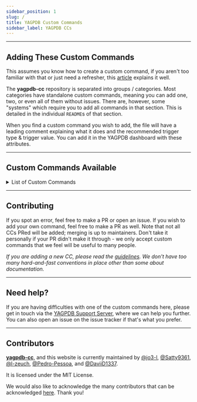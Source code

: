 ```yaml
---
sidebar_position: 1
slug: /
title: YAGPDB Custom Commands
sidebar_label: YAGPDB CCs
---
```


---

## Adding These Custom Commands

This assumes you know how to create a custom command, if you aren't too familiar with that or just need a refresher, this [article](https://learn.yagpdb.xyz/the-custom-command-interface) explains it well.

The **yagpdb-cc** repository is separated into groups / categories. Most categories have standalone custom commands, meaning you can add one, two, or even all of them without issues. There are, however, some "systems" which require you to add all commands in that section. This is detailed in the individual `README`s of that section.

When you find a custom command you wish to add, the file will have a leading comment explaining what it does and the recommended trigger type & trigger value. You can add it in the YAGPDB dashboard with these attributes.

---

## Custom Commands Available

<details>
<summary>List of Custom Commands</summary>

- AFK system  
    - Set AFK with optional duration and message  
    - When pinged, shows AFK message and duration if avaliable

- Fun commands
    - Deathmatch / battle others
    - Starboard
    - Random animals
    - And more!

- Giveaway system
    - Create giveaways with time, prize, max number of partcipants, and amount of winners
    - End giveaways
    - Cancel giveaways
    - List giveaways
    - Execute within CCs with execCC

- Info commands
    - Server info
    - Channel info
    - User info
    - Avatar CC

- Leveling system
    - Create/view/edit role rewards which are given on levelup
    - View leaderboard
    - Give variable amount of XP with variable cooldowns on messages
    - View user profiles
    - And others!

- Useful snippets for your own custom commands
    - Selection sort (sort an array ASC-DESC)
    - Convert string to time
    - Find closest number from provided number in cslice

- Suggestion system
    - Create suggestions
    - Comment, approve, or deny them
    - Edit and remove them

- General utility commands + Preview colors + See time and weather in your location + World clock + Big emoji

</details>

---

## Contributing
If you spot an error, feel free to make a PR or open an issue. If you wish to add your own command, feel free to make a PR as well. Note that not all CCs PRed will be added; merging is up to maintainers. Don't take it personally if your PR didn't make it through - we only accept custom commands that we feel will be useful to many people.

*If you are adding a new CC, please read the [guidelines](https://github.com/yagpdb-cc/yagpdb-cc/blob/master/CONTRIBUTING.md). We don't have too many hard-and-fast conventions in place other than some about documentation.*

---

## Need help?
If you are having difficulties with one of the custom commands here, please get in touch via the [YAGPDB Support Server](https://discord.com/invite/5uVyq2E), where we can help you further. You can also open an issue on the issue tracker if that's what you prefer.

---

## Contributors
**[yagpdb-cc](https://github.com/yagpdb-cc/yagpdb-cc)**, and this website is currently maintained by [@jo3-l](https://github.com/jo3-l), [@Satty9361](https://github.com/Satty9361), [@l-zeuch](https://github.com/l-zeuch), [@Pedro-Pessoa](https://github.com/Pedro-Pessoa), and [@DaviiD1337](https://github.com/DaviiD1337).  

It is licensed under the MIT License.

We would also like to acknowledge the many contributors that can be acknowledged [here](https://github.com/yagpdb-cc/yagpdb-cc/graphs/contributors). Thank you!